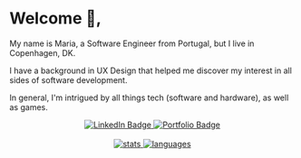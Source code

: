 # Welcome 👋,
My name is Maria, a Software Engineer from Portugal, but I live in Copenhagen, DK.

I have a background in UX Design that helped me discover my interest in all sides of software development.

In general, I'm intrigued by all things tech (software and hardware), as well as games.

<div align="center">
  <div>
  <a href="https://www.linkedin.com/in/mariajalmeida/" target="_blank">
    <img src="https://img.shields.io/badge/LinkedIn-blue" alt="LinkedIn Badge"/>
  </a>
  <a href="https://panopticonism.dev/" target="_blank">
    <img src="https://img.shields.io/badge/Portfolio-red" alt="Portfolio Badge"/>
  </a>
</div>
</br>
<div>
  <a href="https://github.com/anuraghazra/github-readme-stats" target="_blank">
    <img src="https://github-readme-stats.vercel.app/api?username=panopticonism&hide=contribs&hide_rank=true" alt="stats" />
  </a>
  <a href="https://github.com/anuraghazra/github-readme-stats" target="_blank">
    <img src="https://github-readme-stats.vercel.app/api/top-langs/?username=panopticonism&layout=compact" alt="languages" />
  </a>
</div>
</div>
